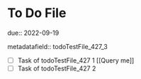 # To Do File

due:: 2022-09-19

metadatafield:: todoTestFile_427\_3

- [ ] Task of todoTestFile_427 1 [[Query me]]
- [ ] Task of todoTestFile_427 2
